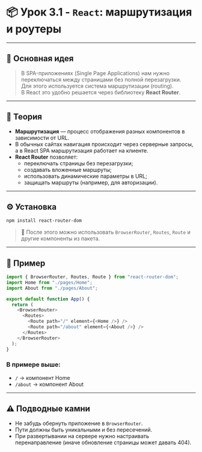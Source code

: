 # 📦 Урок 3.1 - `React`: маршрутизация и роутеры

---

## 🚀 Основная идея

> В SPA-приложениях (Single Page Applications) нам нужно переключаться между страницами без полной перезагрузки.  
> Для этого используется система маршрутизации (routing).  
> В React это удобно решается через библиотеку **React Router**.

---

## 🔹 Теория

- **Маршрутизация** — процесс отображения разных компонентов в зависимости от URL.
- В обычных сайтах навигация происходит через серверные запросы,  
  а в React SPA маршрутизация работает на клиенте.
- **React Router** позволяет:
  - переключать страницы без перезагрузки;
  - создавать вложенные маршруты;
  - использовать динамические параметры в URL;
  - защищать маршруты (например, для авторизации).

---

## ⚙️ Установка

```bash
npm install react-router-dom
```

> 📌 После этого можно использовать `BrowserRouter`, `Routes`, `Route` и другие компоненты из пакета.

---

## 🔹 Пример

```javascript
import { BrowserRouter, Routes, Route } from "react-router-dom";
import Home from "./pages/Home";
import About from "./pages/About";

export default function App() {
  return (
    <BrowserRouter>
      <Routes>
        <Route path="/" element={<Home />} />
        <Route path="/about" element={<About />} />
      </Routes>
    </BrowserRouter>
  );
}
```

### В примере выше:

- `/` → компонент Home
- `/about` → компонент About

---

## ⚠️ Подводные камни

- Не забудь обернуть приложение в `BrowserRouter`.
- Пути должны быть уникальными и без пересечений.
- При развертывании на сервере нужно настраивать перенаправление (иначе обновление страницы может давать 404).

